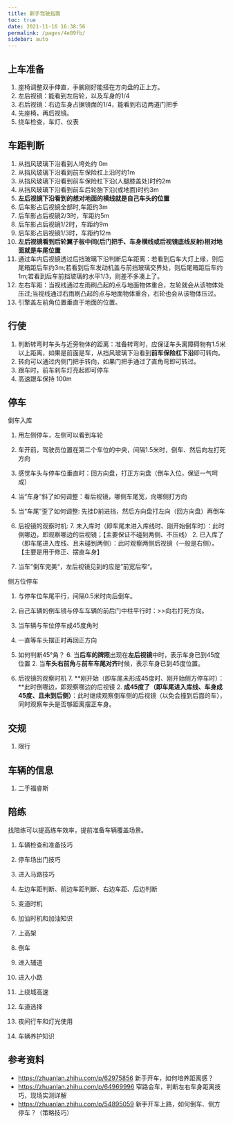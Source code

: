 ```yaml
---
title: 新手驾驶指南
toc: true
date: 2021-11-16 16:38:56
permalink: /pages/4e89fb/
sidebar: auto
---
```




## 上车准备

1. 座椅调整双手伸直，手腕刚好能搭在方向盘的正上方。
2. 左后视镜：能看到左后轮，以及车身的1/4
3. 右后视镜：右边车身占据镜面的1/4，能看到右边两道门把手
4. 先座椅，再后视镜。
5. 绕车检查，车灯、仪表

## 车距判断

1. 从挡风玻璃下沿看到人垮处约 0m
2. 从挡风玻璃下沿看到前车保险杠上沿时约1m
3. 从挡风玻璃下沿看到前车保险杠下沿(人腿膝盖处)时约2m
4. 从挡风玻璃下沿看到前车后轮胎下沿(或地面)时约3m
5. **左后视镜下沿看到的想对地面的横线就是自己车头的位置**
6. 后车影占后视镜全部时,车距约3m
7. 后车影占后视镜2/3时，车距约5m
8. 后车影占后视镜1/2时，车距约9m
9. 后车影占后视镜1/3时，车距约12m
10. **左后视镜看到后轮翼子板中间(后门把手、车身横线或后视镜底线反射)相对地面就是车尾位置**
11. 通过车内后视镜透过后挡玻璃下沿判断后车距离：若看到后车大灯上缘，则后尾箱距后车约3m;若看到后车发动机盖与前挡玻璃交界处，则后尾箱距后车约1m;若看到后车前挡玻璃的水平1/3，则差不多凑上了。
12. 左右车距：当视线通过左雨刷凸起的点与地面物体重合，左轮就会从该物体处压过;当视线通过右雨刷凸起的点与地面物体重合，右轮也会从该物体压过。
13. 引擎盖左前角位置垂直于地面的位置。

## 行使

1. 判断转弯时车头与近旁物体的距离：准备转弯时，应保证车头离障碍物有1.5米以上距离，如果是前面是车，从挡风玻璃下沿看到**前车保险杠下沿**即可转向。
2. 转向可以通过内侧门把手转向，如果门把手通过了直角弯即可转过。
3. 跟车时，前车刹车灯亮起即可停车
4. 高速跟车保持 100m

## 停车

倒车入库

1. 用左侧停车，左侧可以看到车轮

2. 车开前，驾驶员位置在第二个车位的中央，间隔1.5米时，倒车、然后向左打死方向

3. 感觉车头与停车位垂直时：回方向盘，打正方向盘（倒车入位，保证一气呵成）

4. 当“车身”斜了如何调整：看后视镜，哪侧车尾宽，向哪侧打方向

5. 当“车尾”歪了如何调整: 先挂D前进挡，然后方向盘打左向（回方向盘）再倒车

6. 后视镜的观察时机:
   7. 	未入库时（即车尾未进入库线时、刚开始倒车时）：此时倒哪边，即观察哪边的后视镜；【主要保证不碰到两侧、不压线）
   2. 已入库了（即车尾进入库线、且未碰到两侧）：此时观察两侧后视镜（一般是右侧）。【主要是用于修正、摆直车身】

7. 当车”倒车完美“，左后视镜见到的应是”前宽后窄“。

   

侧方位停车

1. 与停车位车尾平行，间隔0.5米时向后倒车。

2. 自己车辆的倒车镜与停车车辆的前后门中柱平行时：>>向右打死方向。

3. 当车辆与车位停车成45度角时

4. 一直等车头摆正时再回正方向

5. 如何判断45°角？
   6. 		当**后车的牌照**出现在**左后视镜**中时，表示车身已到45度位置
   2. 当**车头右前角**与**前车车尾对齐**时候，表示车身已到45度位置。

6. 后视镜的观察时机
   7. 	**刚开始（即车尾未形成45度时、刚开始侧方停车时）：**此时倒哪边，即观察哪边的后视镜
   2. **成45度了（即车尾进入库线、车身成45度、且未到后侧）**：此时继续观察倒车侧的后视镜（以免会撞到后面的车），同时观察车头是否够距离摆正车身。


## 交规

1. 限行



## 车辆的信息

1. 二手福睿斯



## 陪练

找陪练可以提高练车效率，提前准备车辆覆盖场景。

1. 车辆检查和准备技巧

2. 停车场出门技巧

3. 进入马路技巧

4. 左边车距判断、前边车距判断、右边车距、后边判断

5. 变道时机

6. 加油时机和加油知识

7. 上高架

8. 倒车

9. 进入辅道

10. 进入小路

11. 上绕城高速

12. 车道选择

13. 夜间行车和灯光使用

14. 车辆养护知识

    



## 参考资料

- https://zhuanlan.zhihu.com/p/62975856 新手开车，如何培养距离感？
- https://zhuanlan.zhihu.com/p/64969996 窄路会车，判断左右车身距离技巧，现场实测详解
- https://zhuanlan.zhihu.com/p/54895059 新手开车上路，如何倒车、侧方停车？（策略技巧）

